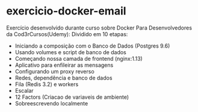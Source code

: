 # exercicio-docker-email

Exercício desenvolvido durante curso sobre Docker Para Desenvolvedores da Cod3rCursos(Udemy):
Dividido em 10 etapas:
- Iniciando a composição com o Banco de Dados (Postgres 9.6)
- Usando volumes e script de banco de dados
- Começando nossa camada de frontend (nginx:1.13)
- Aplicativo para enfileirar as mensagens
- Configurando um proxy reverso
- Redes, dependência e banco de dados
- Fila (Redis 3.2) e workers
- Escalar
- 12 Factors (Criacao de variaveis de ambiente)
- Sobreescrevendo localmente
